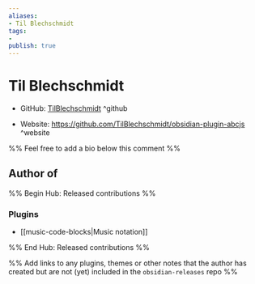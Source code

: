 ```yaml
---
aliases:
- Til Blechschmidt
tags:
- 
publish: true
---
```


# Til Blechschmidt

- GitHub: [TilBlechschmidt](https://github.com/TilBlechschmidt/) ^github
<!-- - Discord: `@` ^discord-->
- Website: <https://github.com/TilBlechschmidt/obsidian-plugin-abcjs> ^website
<!-- - [[Publish sites|Publish site]]: ^publish-->

%% Feel free to add a bio below this comment %%


## Author of

%% Begin Hub: Released contributions %%
### Plugins
- [[music-code-blocks|Music notation]]

%% End Hub: Released contributions %%

%% Add links to any plugins, themes or other notes that the author has created but are not (yet) included in the `obsidian-releases` repo %%

<!--
### Unlisted plugins

- 
-->

<!--
### Others

- 
-->

<!--
## Sponsor this author

- [[GitHub sponsors]]: [Sponsor @TilBlechschmidt on GitHub Sponsors](https://github.com/sponsors/TilBlechschmidt) ^github-sponsor
- [[Buy me a coffee]]: ^buy-me-a-coffee
- [[PayPal]]: ^paypal
- [[Patreon]]: ^patreon

-->

<!--
## Follow this author

- [[YouTube Channels|On YouTube]]: ^youtube
- Twitter: ^twitter
- ...
-->